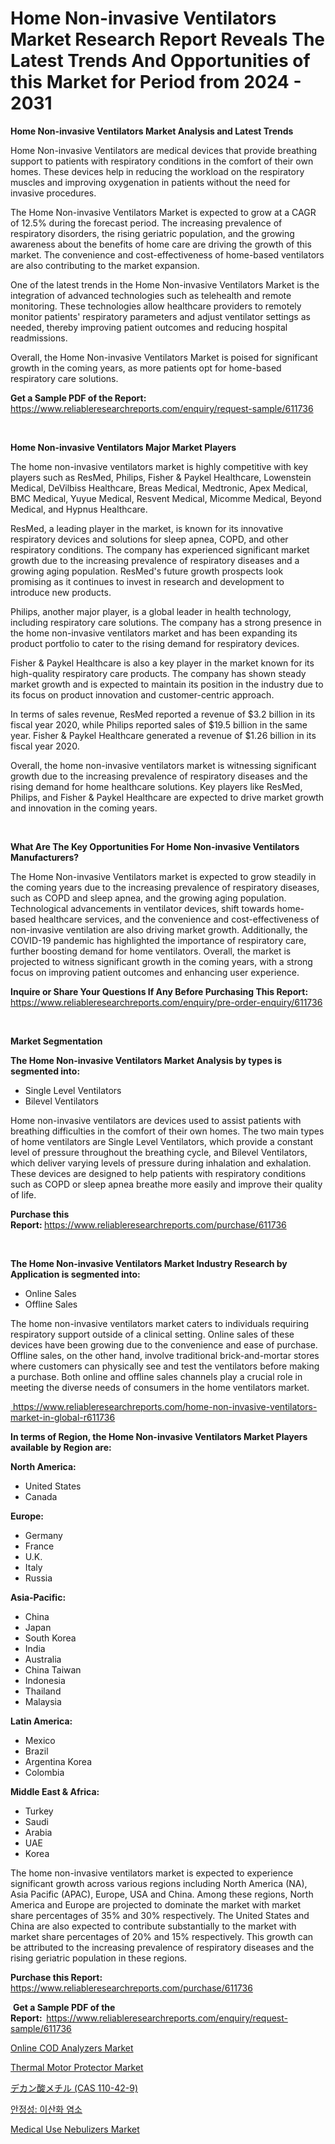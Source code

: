 <p><h1>Home Non-invasive Ventilators Market Research Report Reveals The Latest Trends And Opportunities of this Market for Period from 2024 - 2031</h1></p><p><strong>Home Non-invasive Ventilators Market Analysis and Latest Trends</strong></p>
<p><p>Home Non-invasive Ventilators are medical devices that provide breathing support to patients with respiratory conditions in the comfort of their own homes. These devices help in reducing the workload on the respiratory muscles and improving oxygenation in patients without the need for invasive procedures.</p><p>The Home Non-invasive Ventilators Market is expected to grow at a CAGR of 12.5% during the forecast period. The increasing prevalence of respiratory disorders, the rising geriatric population, and the growing awareness about the benefits of home care are driving the growth of this market. The convenience and cost-effectiveness of home-based ventilators are also contributing to the market expansion.</p><p>One of the latest trends in the Home Non-invasive Ventilators Market is the integration of advanced technologies such as telehealth and remote monitoring. These technologies allow healthcare providers to remotely monitor patients' respiratory parameters and adjust ventilator settings as needed, thereby improving patient outcomes and reducing hospital readmissions.</p><p>Overall, the Home Non-invasive Ventilators Market is poised for significant growth in the coming years, as more patients opt for home-based respiratory care solutions.</p></p>
<p><strong>Get a Sample PDF of the Report:&nbsp;</strong> <a href="https://www.reliableresearchreports.com/enquiry/request-sample/611736">https://www.reliableresearchreports.com/enquiry/request-sample/611736</a></p>
<p>&nbsp;</p>
<p><strong>Home Non-invasive Ventilators Major Market Players</strong></p>
<p><p>The home non-invasive ventilators market is highly competitive with key players such as ResMed, Philips, Fisher & Paykel Healthcare, Lowenstein Medical, DeVilbiss Healthcare, Breas Medical, Medtronic, Apex Medical, BMC Medical, Yuyue Medical, Resvent Medical, Micomme Medical, Beyond Medical, and Hypnus Healthcare.</p><p>ResMed, a leading player in the market, is known for its innovative respiratory devices and solutions for sleep apnea, COPD, and other respiratory conditions. The company has experienced significant market growth due to the increasing prevalence of respiratory diseases and a growing aging population. ResMed's future growth prospects look promising as it continues to invest in research and development to introduce new products.</p><p>Philips, another major player, is a global leader in health technology, including respiratory care solutions. The company has a strong presence in the home non-invasive ventilators market and has been expanding its product portfolio to cater to the rising demand for respiratory devices.</p><p>Fisher & Paykel Healthcare is also a key player in the market known for its high-quality respiratory care products. The company has shown steady market growth and is expected to maintain its position in the industry due to its focus on product innovation and customer-centric approach.</p><p>In terms of sales revenue, ResMed reported a revenue of $3.2 billion in its fiscal year 2020, while Philips reported sales of $19.5 billion in the same year. Fisher & Paykel Healthcare generated a revenue of $1.26 billion in its fiscal year 2020.</p><p>Overall, the home non-invasive ventilators market is witnessing significant growth due to the increasing prevalence of respiratory diseases and the rising demand for home healthcare solutions. Key players like ResMed, Philips, and Fisher & Paykel Healthcare are expected to drive market growth and innovation in the coming years.</p></p>
<p>&nbsp;</p>
<p><strong>What Are The Key Opportunities For Home Non-invasive Ventilators Manufacturers?</strong></p>
<p><p>The Home Non-invasive Ventilators market is expected to grow steadily in the coming years due to the increasing prevalence of respiratory diseases, such as COPD and sleep apnea, and the growing aging population. Technological advancements in ventilator devices, shift towards home-based healthcare services, and the convenience and cost-effectiveness of non-invasive ventilation are also driving market growth. Additionally, the COVID-19 pandemic has highlighted the importance of respiratory care, further boosting demand for home ventilators. Overall, the market is projected to witness significant growth in the coming years, with a strong focus on improving patient outcomes and enhancing user experience.</p></p>
<p><strong>Inquire or Share Your Questions If Any Before Purchasing This Report:</strong> <a href="https://www.reliableresearchreports.com/enquiry/pre-order-enquiry/611736">https://www.reliableresearchreports.com/enquiry/pre-order-enquiry/611736</a></p>
<p>&nbsp;</p>
<p><strong>Market Segmentation</strong></p>
<p><strong>The Home Non-invasive Ventilators Market Analysis by types is segmented into:</strong></p>
<p><ul><li>Single Level Ventilators</li><li>Bilevel Ventilators</li></ul></p>
<p><p>Home non-invasive ventilators are devices used to assist patients with breathing difficulties in the comfort of their own homes. The two main types of home ventilators are Single Level Ventilators, which provide a constant level of pressure throughout the breathing cycle, and Bilevel Ventilators, which deliver varying levels of pressure during inhalation and exhalation. These devices are designed to help patients with respiratory conditions such as COPD or sleep apnea breathe more easily and improve their quality of life.</p></p>
<p><strong>Purchase this Report:&nbsp;</strong><a href="https://www.reliableresearchreports.com/purchase/611736">https://www.reliableresearchreports.com/purchase/611736</a></p>
<p>&nbsp;</p>
<p><strong>The Home Non-invasive Ventilators Market Industry Research by Application is segmented into:</strong></p>
<p><ul><li>Online Sales</li><li>Offline Sales</li></ul></p>
<p><p>The home non-invasive ventilators market caters to individuals requiring respiratory support outside of a clinical setting. Online sales of these devices have been growing due to the convenience and ease of purchase. Offline sales, on the other hand, involve traditional brick-and-mortar stores where customers can physically see and test the ventilators before making a purchase. Both online and offline sales channels play a crucial role in meeting the diverse needs of consumers in the home ventilators market.</p></p>
<p><a href="https://www.reliableresearchreports.com/home-non-invasive-ventilators-market-in-global-r611736">&nbsp;https://www.reliableresearchreports.com/home-non-invasive-ventilators-market-in-global-r611736</a></p>
<p><strong>In terms of Region, the Home Non-invasive Ventilators Market Players available by Region are:</strong></p>
<p>
    <p> <strong> North America: </strong>
        <ul>
            <li>United States</li>
            <li>Canada</li>
        </ul>
        </p> 
    <p> <strong> Europe: </strong>
        <ul>
            <li>Germany</li>
            <li>France</li>
            <li>U.K.</li>
            <li>Italy</li>
            <li>Russia</li>
        </ul>
        </p> 
    <p> <strong> Asia-Pacific: </strong>
        <ul>
            <li>China</li>
            <li>Japan</li>
            <li>South Korea</li>
            <li>India</li>
            <li>Australia</li>
            <li>China Taiwan</li>
            <li>Indonesia</li>
            <li>Thailand</li>
            <li>Malaysia</li>
        </ul>
        </p> 
    <p> <strong> Latin America: </strong>
        <ul>
            <li>Mexico</li>
            <li>Brazil</li>
            <li>Argentina Korea</li>
            <li>Colombia</li>
        </ul>
        </p> 
    <p> <strong> Middle East & Africa: </strong>
        <ul>
            <li>Turkey</li>
            <li>Saudi</li>
            <li>Arabia</li>
            <li>UAE</li>
            <li>Korea</li>
        </ul>
    </p>
    </p>
<p><p>The home non-invasive ventilators market is expected to experience significant growth across various regions including North America (NA), Asia Pacific (APAC), Europe, USA and China. Among these regions, North America and Europe are projected to dominate the market with market share percentages of 35% and 30% respectively. The United States and China are also expected to contribute substantially to the market with market share percentages of 20% and 15% respectively. This growth can be attributed to the increasing prevalence of respiratory diseases and the rising geriatric population in these regions.</p></p>
<p><strong>Purchase this Report: </strong><a href="https://www.reliableresearchreports.com/purchase/611736">https://www.reliableresearchreports.com/purchase/611736</a></p>
<p>&nbsp;<strong>Get a Sample PDF of the Report:&nbsp;&nbsp;</strong><a href="https://www.reliableresearchreports.com/enquiry/request-sample/611736">https://www.reliableresearchreports.com/enquiry/request-sample/611736</a></p>
<p><strong></strong></p>
<p><p><a href="https://github.com/AlysaLedner2023/Market-Research-Report-List-1/blob/main/online-cod-analyzers-market.md">Online COD Analyzers Market</a></p><p><a href="https://issuu.com/reportprime-2/docs/thermal-motor-protector-market-size-2030.pptx">Thermal Motor Protector Market</a></p><p><a href="https://github.com/EthanMorar2011/Market-Research-Report-List-1/blob/main/683669397621.md">デカン酸メチル (CAS 110-42-9)</a></p><p><a href="https://github.com/giancarlo642004/Market-Research-Report-List-1/blob/main/697010289190.md">안정성: 이산화 염소</a></p><p><a href="https://github.com/JermaineCrona2023/Market-Research-Report-List-1/blob/main/medical-use-nebulizers-market.md">Medical Use Nebulizers Market</a></p></p>